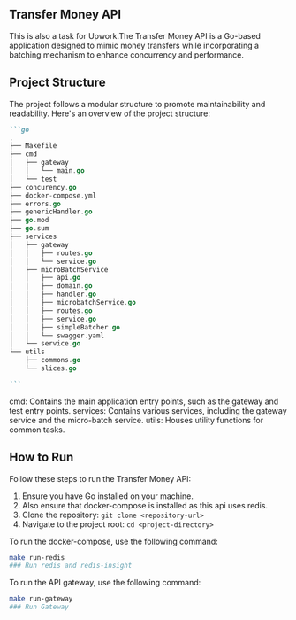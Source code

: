 ## Transfer Money API

This is also a task for Upwork.The Transfer Money API is a Go-based application designed to mimic money transfers while incorporating a batching mechanism to enhance concurrency and performance.

## Project Structure

The project follows a modular structure to promote maintainability and readability. Here's an overview of the project structure:

````markdown
```go
.
├── Makefile
├── cmd
│   ├── gateway
│   │   └── main.go
│   └── test
├── concurency.go
├── docker-compose.yml
├── errors.go
├── genericHandler.go
├── go.mod
├── go.sum
├── services
│   ├── gateway
│   │   ├── routes.go
│   │   └── service.go
│   ├── microBatchService
│   │   ├── api.go
│   │   ├── domain.go
│   │   ├── handler.go
│   │   ├── microbatchService.go
│   │   ├── routes.go
│   │   ├── service.go
│   │   ├── simpleBatcher.go
│   │   └── swagger.yaml
│   └── service.go
└── utils
    ├── commons.go
    └── slices.go

```
````

cmd: Contains the main application entry points, such as the gateway and test entry points.
services: Contains various services, including the gateway service and the micro-batch service.
utils: Houses utility functions for common tasks.

## How to Run

Follow these steps to run the Transfer Money API:

1. Ensure you have Go installed on your machine.
2. Also ensure that docker-compose is installed as this api uses redis.
3. Clone the repository: `git clone <repository-url>`
4. Navigate to the project root: `cd <project-directory>`

To run the docker-compose, use the following command:

```bash
make run-redis
### Run redis and redis-insight
```

To run the API gateway, use the following command:

```bash
make run-gateway
### Run Gateway

```
